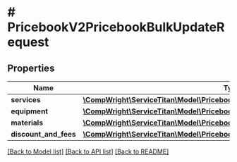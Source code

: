 # # PricebookV2PricebookBulkUpdateRequest

## Properties

Name | Type | Description | Notes
------------ | ------------- | ------------- | -------------
**services** | [**\CompWright\ServiceTitan\Model\PricebookV2ServiceBulkUpdateRequest[]**](PricebookV2ServiceBulkUpdateRequest.md) |  | [optional]
**equipment** | [**\CompWright\ServiceTitan\Model\PricebookV2EquipmentBulkUpdateRequest[]**](PricebookV2EquipmentBulkUpdateRequest.md) |  | [optional]
**materials** | [**\CompWright\ServiceTitan\Model\PricebookV2MaterialBulkUpdateRequest[]**](PricebookV2MaterialBulkUpdateRequest.md) |  | [optional]
**discount_and_fees** | [**\CompWright\ServiceTitan\Model\PricebookV2DiscountAndFeesBulkUpdateRequest[]**](PricebookV2DiscountAndFeesBulkUpdateRequest.md) |  | [optional]

[[Back to Model list]](../../README.md#models) [[Back to API list]](../../README.md#endpoints) [[Back to README]](../../README.md)
